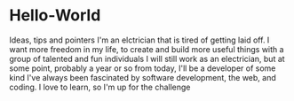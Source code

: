 # Hello-World
Ideas, tips and pointers
I'm an elctrician that is tired of getting laid off. 
I want more freedom in my life, to create and build more useful things with a group of talented and fun individuals
I will still work as an electrician, but at some point, probably a year or so from today, I'll be a developer of some kind
I've always been fascinated by software development, the web, and coding. 
I love to learn, so I'm up for the challenge
